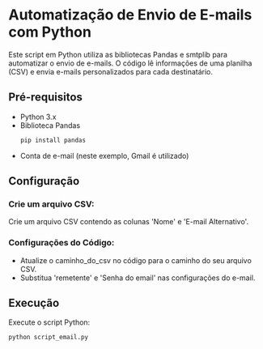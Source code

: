 # Automatização de Envio de E-mails com Python

Este script em Python utiliza as bibliotecas Pandas e smtplib para automatizar o envio de e-mails. O código lê informações de uma planilha (CSV) e envia e-mails personalizados para cada destinatário.

## Pré-requisitos

- Python 3.x
- Biblioteca Pandas
  ```bash
  pip install pandas
- Conta de e-mail (neste exemplo, Gmail é utilizado)

## Configuração 
 ### Crie um arquivo CSV:
  Crie um arquivo CSV contendo as colunas 'Nome' e 'E-mail Alternativo'.
 ### Configurações do Código:
  - Atualize o caminho_do_csv no código para o caminho do seu arquivo CSV.
  - Substitua 'remetente' e 'Senha do email' nas configurações do e-mail.

## Execução 
 Execute o script Python:
 ```bash
 python script_email.py

 
